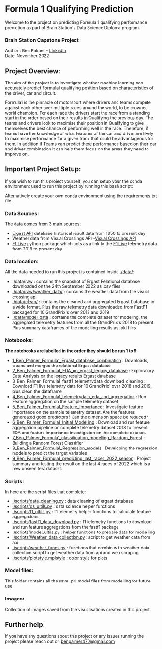 # Formula 1 Qualifying Prediction

Welcome to the project on predicting Formula 1 qualifying performance prediction as part of Brain Station's Data Science Diploma program. 

### Brain Station Capstone Project
Author : Ben Palmer - [LinkedIn](https://www.linkedin.com/in/benpalmer470/)\
Date: November 2022

## Project Overview:
The aim of the project is to investigate whether machine learning can accurately predict Formula1 qualifying position based on characteristics of the driver, car and circuit.

Formula1 is the pinnacle of motorsport where drivers and teams compete against each other over multiple races around the world, to be crowned world champion. For each race the drivers start the race from a standing start in the order based on their results in Qualifying the previous day. The teams and drivers look to maximise their position in Qualifying to give themselves the best chance of performing well in the race. Therefore, if teams have the knowledge of what features of the car and driver are likely to maximise performance for a given track that could be advantageous for them. In addition if Teams can predict there performance based on their car and driver combination it can help them focus on the areas they need to improve on. 

## Important Project Setup:

If you wish to run this project yourself, you can setup your the conda environment used to run this project by running this bash script:
<insert bash script>

Alternatively create your own conda environment using the requirements.txt file. 

### Data Sources:

The data comes from 3 main sources: 
- [Ergast API](http://ergast.com/mrd/) database historical result data from 1950 to present day
- Weather data from Visual Crossings API -[Visual Crossings API](https://www.visualcrossing.com/)
- [F1 Live](https://www.formula1.com/en/f1-live.html) python package which acts as a link to the [F1 Live](https://www.formula1.com/en/f1-live.html) telemetry data from 2018 to present day 

### Data location:

All the data needed to run this project is contained inside [./data/](./data/):
- [./data/raw](./data/raw/) : contains the snapshot of Ergast Relational database downloaded on the 24th September 2022 as .csv files
- [./data/raw/weather_data/](./data/raw/weather_data/) : contains the weather data from the visual crossing api
- [./data/clean/](./data/clean/) : contains the cleaned and aggregated Ergast Database in a wide format. Plus the raw telemetry data downloaded from FastF1 packaged for 10 GrandPrix's over 2018 and 2019
- [./data/model_data](./data/model_data/) : contains the complete dataset for modeling, the aggregated telemetry features from all the GrandPrix's 2018 to present. Plus summary dataframes of the modelling results as .pkl files

### Notebooks:
**The notebooks are labelled in the order they should be run 1 to 9.**
- [1_Ben_Palmer_Formula1_Ergast_database_combination](./1_Ben_Palmer_Formula1_Ergast_database_combination.ipynb) : Downloads, cleans and merges the relational Ergast database
- [2_Ben_Palmer_Formula1_EDA_on_ergast_legacy_database](./2_Ben_Palmer_Formula1_EDA_on_ergast_legacy_database.ipynb) : Exploratory Data Analysis on the legacy results Ergast database 
- [3_Ben_Palmer_Formula1_fastf1_telemetrydata_download_cleaning](./3_Ben_Palmer_Formula1_fastf1_telemetrydata_download_cleaning.ipynb) : Download F1 live telemetry data for 10 GrandPrix' over 2018 and 2019, plus clean the dataframe
- [4_Ben_Palmer_Formula1_telemetrydata_eda_and_aggregation](./4_Ben_Palmer_Formula1_telemetrydata_eda_and_aggregation.ipynb) : Run Feature aggregation on the sample telemetry dataset
- [5_Ben_Palmer_Forumla1_Feature_Importance](./5_Ben_Palmer_Forumla1_Feature_Importance.ipynb) : Investigate feature importance on the sample telemetry dataset. Are the features genereated good predictors? Can the dimension space be reduced?
- [6_Ben_Palmer_Formula1_Initial_Modelling](./6_Ben_Palmer_Formula1_Initial_Modelling.ipynb) : Download and run feature aggregation pipeline on complete telemetry dataset 2018 to present. EDA and feature importance investigation on the complete dataset.
- [7_Ben_Palmer_Formula1_classification_modelling_Random_Forest](./7_Ben_Palmer_Formula1_classification_modelling_Random_Forest.ipynb) : Building a Random Forest Classifier 
- [8_Ben_Palmer_Formula1_Regression_models](./8_Ben_Palmer_Formula1_Regression_models.ipynb) : Developing the regression models to predict the target variables
- [9_Ben_Palmer_Formula1_predicting_last_races_2022_season](./9_Ben_Palmer_Formula1_predicting_last_races_2022_season.ipynb) : Project summary and testing the result on the last 4 races of 2022 which is a new unseen test dataset.

### Scripts:
In here are the script files that complete:
- [./scripts/data_cleaning.py](./scripts/data_cleaning.py) : data cleaning of ergast database
- [./scripts/ds_ultils.py](./scripts/ds_ultils.py) : data science helper functions
- [./scripts/f1_ultils.py](./scripts/f1_ultils.py) : f1 telemetry helper functions to calculate feature aggregations
- [./scripts/fastf1_data_download.py](./scripts/fastf1_data_download.py) : f1 telemetry functions to download and run feature aggregations from the fastf1 package
- [./scripts/model_ultils.py](./scripts/model_ultils.py) : helper functions to prepare data for modelling
- [./scripts/Weather_data_collection.py](./scripts/Weather_data_collection.py) : script to get weather data from api
- [./scripts/weather_funcs.py](./scripts/weather_funcs.py) : functions that combin with weather data collection script to get weather data from api and web scraping
- [./scripts/plotstyle.mplstyle](./scripts/plotstyle.mplstyle) : color style for plots
### Model files:
This folder contains all the save .pkl model files from modelling for future use

### Images:
Collection of images saved from the visualisations created in this project

## Further help:

If you have any questions about this project or any issues running the project please reach out on benpalmer470@gmail.com
